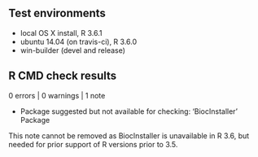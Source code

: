 ## Test environments
* local OS X install, R 3.6.1
* ubuntu 14.04 (on travis-ci), R 3.6.0
* win-builder (devel and release)

## R CMD check results

0 errors | 0 warnings | 1 note

* Package suggested but not available for checking: ‘BiocInstaller’ Package

This note cannot be removed as BiocInstaller is unavailable in R 3.6, but
needed for prior support of R versions prior to 3.5.
